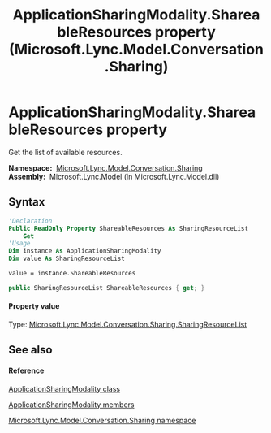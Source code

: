 ﻿---
title: ApplicationSharingModality.ShareableResources property  (Microsoft.Lync.Model.Conversation.Sharing)
TOCTitle: 'ShareableResources property '
ms:assetid: P:Microsoft.Lync.Model.Conversation.Sharing.ApplicationSharingModality.ShareableResources_DI_3_UC_OCS14MrefLyncWPF
ms:mtpsurl: https://msdn.microsoft.com/en-us/library/microsoft.lync.model.conversation.sharing.applicationsharingmodality.shareableresources_di_3_uc_ocs14mreflyncwpf(v=office.15)
ms:contentKeyID: 48600347
ms.date: 07/28/2014
mtps_version: v=office.15
f1_keywords:
- Microsoft.Lync.Model.Conversation.Sharing.ApplicationSharingModality.ShareableResources
dev_langs:
- CSharp
- JScript
- VB
- other
---

# ApplicationSharingModality.ShareableResources property

Get the list of available resources.

**Namespace:**  [Microsoft.Lync.Model.Conversation.Sharing](microsoft-lync-model-conversation-sharing-namespace_2.md)  
**Assembly:**  Microsoft.Lync.Model (in Microsoft.Lync.Model.dll)

## Syntax

``` vb
'Declaration
Public ReadOnly Property ShareableResources As SharingResourceList
    Get
'Usage
Dim instance As ApplicationSharingModality
Dim value As SharingResourceList

value = instance.ShareableResources
```

``` csharp
public SharingResourceList ShareableResources { get; }
```

#### Property value

Type: [Microsoft.Lync.Model.Conversation.Sharing.SharingResourceList](sharingresourcelist-class-microsoft-lync-model-conversation-sharing_2.md)  

## See also

#### Reference

[ApplicationSharingModality class](applicationsharingmodality-class-microsoft-lync-model-conversation-sharing_2.md)

[ApplicationSharingModality members](applicationsharingmodality-members-microsoft-lync-model-conversation-sharing_2.md)

[Microsoft.Lync.Model.Conversation.Sharing namespace](microsoft-lync-model-conversation-sharing-namespace_2.md)

